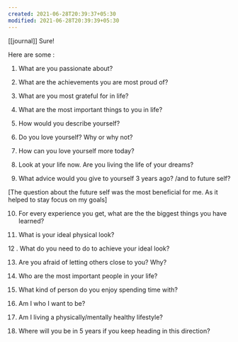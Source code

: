 ```yaml
---
created: 2021-06-28T20:39:37+05:30
modified: 2021-06-28T20:39:39+05:30
---
```

[[journal]]
Sure! 

Here are some :

1. What are you passionate about? 







2. What are the achievements you are most proud of? 






3. What are you most grateful for in life? 








4. What are the most important things to you in life? 









5. How would you describe yourself? 









6. Do you love yourself? Why or why not? 









7. How can you love yourself more today? 







8. Look at your life now. Are you living the life of your dreams? 








9. What advice would you give to yourself 3 years ago? /and to future self?




 [The question about the future self was the most beneficial for me. As it helped to stay focus on my goals]



10.  For every experience you get, what are the the biggest things you have learned? 



11. What is your ideal physical look? 



12 . What do you need to do to achieve your ideal look? 



13. Are you afraid of letting others close to you? Why?



14. Who are the most important people in your life? 




15. What kind of person do you enjoy spending time with? 



16. Am I who I want to be? 




17. Am I living a physically/mentally healthy lifestyle? 




18. Where will you be in 5 years if you keep heading in this direction?
